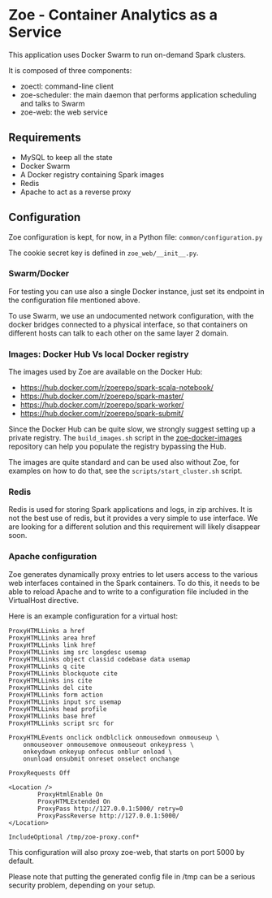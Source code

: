 # Zoe - Container Analytics as a Service

This application uses Docker Swarm to run on-demand Spark clusters.

It is composed of three components:

* zoectl: command-line client
* zoe-scheduler: the main daemon that performs application scheduling and talks to Swarm
* zoe-web: the web service

## Requirements

* MySQL to keep all the state
* Docker Swarm
* A Docker registry containing Spark images
* Redis
* Apache to act as a reverse proxy

## Configuration

Zoe configuration is kept, for now, in a Python file: `common/configuration.py`

The cookie secret key is defined in `zoe_web/__init__.py`.

### Swarm/Docker

For testing you can use also a single Docker instance, just set its endpoint in the configuration file mentioned above.

To use Swarm, we use an undocumented network configuration, with the docker bridges connected to a physical interface, so that
containers on different hosts can talk to each other on the same layer 2 domain.

### Images: Docker Hub Vs local Docker registry

The images used by Zoe are available on the Docker Hub:

* https://hub.docker.com/r/zoerepo/spark-scala-notebook/
* https://hub.docker.com/r/zoerepo/spark-master/
* https://hub.docker.com/r/zoerepo/spark-worker/
* https://hub.docker.com/r/zoerepo/spark-submit/

Since the Docker Hub can be quite slow, we strongly suggest setting up a private registry. The `build_images.sh` script in the
[zoe-docker-images](https://github.com/DistributedSystemsGroup/zoe-docker-images) repository can help you populate the registry
bypassing the Hub.

The images are quite standard and can be used also without Zoe, for examples
on how to do that, see the `scripts/start_cluster.sh` script.

### Redis

Redis is used for storing Spark applications and logs, in zip archives. It is not the best use of redis, but it provides a
very simple to use interface. We are looking for a different solution and this requirement will likely disappear soon.

### Apache configuration

Zoe generates dynamically proxy entries to let users access to the various web interfaces contained in the Spark containers.
To do this, it needs to be able to reload Apache and to write to a configuration file included in the VirtualHost directive.

Here is an example configuration for a virtual host:
```
ProxyHTMLLinks a href
ProxyHTMLLinks area href
ProxyHTMLLinks link href
ProxyHTMLLinks img src longdesc usemap
ProxyHTMLLinks object classid codebase data usemap
ProxyHTMLLinks q cite
ProxyHTMLLinks blockquote cite
ProxyHTMLLinks ins cite
ProxyHTMLLinks del cite
ProxyHTMLLinks form action
ProxyHTMLLinks input src usemap
ProxyHTMLLinks head profile
ProxyHTMLLinks base href
ProxyHTMLLinks script src for

ProxyHTMLEvents onclick ondblclick onmousedown onmouseup \
    onmouseover onmousemove onmouseout onkeypress \
    onkeydown onkeyup onfocus onblur onload \
    onunload onsubmit onreset onselect onchange

ProxyRequests Off

<Location />
        ProxyHtmlEnable On
        ProxyHTMLExtended On
        ProxyPass http://127.0.0.1:5000/ retry=0
        ProxyPassReverse http://127.0.0.1:5000/
</Location>

IncludeOptional /tmp/zoe-proxy.conf*
```

This configuration will also proxy zoe-web, that starts on port 5000 by default.

Please note that putting the generated config file in /tmp can be a serious security problem, depending on your setup.
